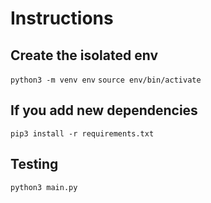 # Instructions

## Create the isolated env
`python3 -m venv env`
`source env/bin/activate`

## If you add new dependencies
`pip3 install -r requirements.txt`

## Testing
`python3 main.py`
